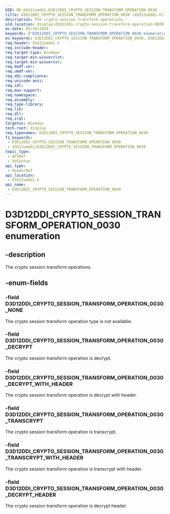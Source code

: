 ```yaml
---
UID: NE:d3d12umddi.D3D12DDI_CRYPTO_SESSION_TRANSFORM_OPERATION_0030
title: D3D12DDI_CRYPTO_SESSION_TRANSFORM_OPERATION_0030 (d3d12umddi.h)
description: The crypto session transform operations.
old-location: display\d3d12ddi-crypto-session-transform-operation-0030.htm
ms.date: 05/10/2018
keywords: ["D3D12DDI_CRYPTO_SESSION_TRANSFORM_OPERATION_0030 enumeration"]
ms.keywords: D3D12DDI_CRYPTO_SESSION_TRANSFORM_OPERATION_0030, D3D12DDI_CRYPTO_SESSION_TRANSFORM_OPERATION_0030 enumeration [Display Devices], D3D12DDI_CRYPTO_SESSION_TRANSFORM_OPERATION_0030_DECRYPT, D3D12DDI_CRYPTO_SESSION_TRANSFORM_OPERATION_0030_DECRYPT_HEADER, D3D12DDI_CRYPTO_SESSION_TRANSFORM_OPERATION_0030_DECRYPT_WITH_HEADER, D3D12DDI_CRYPTO_SESSION_TRANSFORM_OPERATION_0030_NONE, D3D12DDI_CRYPTO_SESSION_TRANSFORM_OPERATION_0030_TRANSCRYPT, D3D12DDI_CRYPTO_SESSION_TRANSFORM_OPERATION_0030_TRANSCRYPT_WITH_HEADER, d3d12umddi/D3D12DDI_CRYPTO_SESSION_TRANSFORM_OPERATION_0030, d3d12umddi/D3D12DDI_CRYPTO_SESSION_TRANSFORM_OPERATION_0030_DECRYPT, d3d12umddi/D3D12DDI_CRYPTO_SESSION_TRANSFORM_OPERATION_0030_DECRYPT_HEADER, d3d12umddi/D3D12DDI_CRYPTO_SESSION_TRANSFORM_OPERATION_0030_DECRYPT_WITH_HEADER, d3d12umddi/D3D12DDI_CRYPTO_SESSION_TRANSFORM_OPERATION_0030_NONE, d3d12umddi/D3D12DDI_CRYPTO_SESSION_TRANSFORM_OPERATION_0030_TRANSCRYPT, d3d12umddi/D3D12DDI_CRYPTO_SESSION_TRANSFORM_OPERATION_0030_TRANSCRYPT_WITH_HEADER, display.d3d12ddi-crypto-session-transform-operation-0030
req.header: d3d12umddi.h
req.include-header: 
req.target-type: Windows
req.target-min-winverclnt: 
req.target-min-winversvr: 
req.kmdf-ver: 
req.umdf-ver: 
req.ddi-compliance: 
req.unicode-ansi: 
req.idl: 
req.max-support: 
req.namespace: 
req.assembly: 
req.type-library: 
req.lib: 
req.dll: 
req.irql: 
targetos: Windows
tech.root: display
req.typenames: D3D12DDI_CRYPTO_SESSION_TRANSFORM_OPERATION_0030
f1_keywords:
 - D3D12DDI_CRYPTO_SESSION_TRANSFORM_OPERATION_0030
 - d3d12umddi/D3D12DDI_CRYPTO_SESSION_TRANSFORM_OPERATION_0030
topic_type:
 - APIRef
 - kbSyntax
api_type:
 - HeaderDef
api_location:
 - d3d12umddi.h
api_name:
 - D3D12DDI_CRYPTO_SESSION_TRANSFORM_OPERATION_0030
---
```


# D3D12DDI_CRYPTO_SESSION_TRANSFORM_OPERATION_0030 enumeration


## -description

The crypto session transform operations.

## -enum-fields

### -field D3D12DDI_CRYPTO_SESSION_TRANSFORM_OPERATION_0030_NONE

The crypto session transform operation type is not available.

### -field D3D12DDI_CRYPTO_SESSION_TRANSFORM_OPERATION_0030_DECRYPT

The crypto session transform operation is decrypt.

### -field D3D12DDI_CRYPTO_SESSION_TRANSFORM_OPERATION_0030_DECRYPT_WITH_HEADER

The crypto session transform operation is decrypt with header.

### -field D3D12DDI_CRYPTO_SESSION_TRANSFORM_OPERATION_0030_TRANSCRYPT

The crypto session transform operation is transcrypt.

### -field D3D12DDI_CRYPTO_SESSION_TRANSFORM_OPERATION_0030_TRANSCRYPT_WITH_HEADER

The crypto session transform operation is transcrypt with header.

### -field D3D12DDI_CRYPTO_SESSION_TRANSFORM_OPERATION_0030_DECRYPT_HEADER

The crypto session transform operation is decrypt header.

